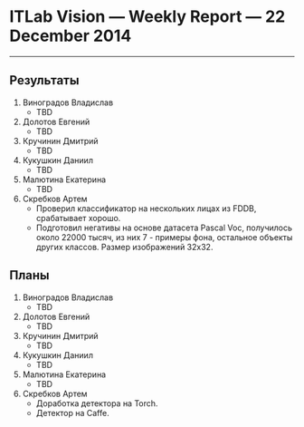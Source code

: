 # ITLab Vision — Weekly Report — 22 December 2014

----------------

## Результаты

  1. Виноградов Владислав
     - TBD
  1. Долотов Евгений
     - TBD
  1. Кручинин Дмитрий
     - TBD
  1. Кукушкин Даниил
     - TBD
  1. Малютина Екатерина
     - TBD
  1. Скребков Артем
     - Проверил классификатор на нескольких лицах из FDDB, срабатывает хорошо.
     - Подготовил негативы на основе датасета Pascal Voc, получилось около 22000 тысяч, из них 7 - примеры фона, остальное объекты других классов. Размер изображений 32x32.

## Планы

  1. Виноградов Владислав
     - TBD
  1. Долотов Евгений
     - TBD
  1. Кручинин Дмитрий
     - TBD
  1. Кукушкин Даниил
     - TBD
  1. Малютина Екатерина
     - TBD
  1. Скребков Артем
     - Доработка детектора на Torch.
     - Детектор на Caffe.
